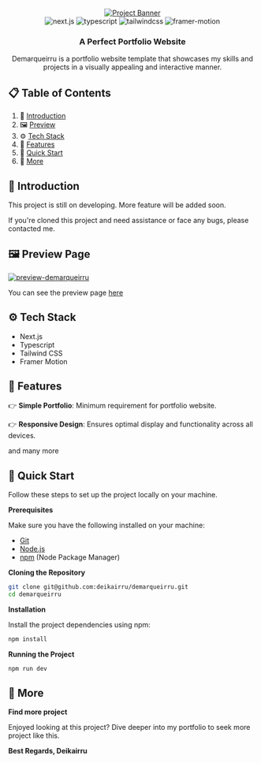 <div align="center">
  <br />
    <a href="https://demarqueirru.vercel.app/" target="_blank">
      <img src="https://i.imgur.com/DAyqa7m.gif" alt="Project Banner">
    </a>
  <br />

  <div>
    <img src="https://img.shields.io/badge/-Next_JS-black?style=for-the-badge&logoColor=white&logo=nextdotjs&color=000000" alt="next.js" />
    <img src="https://img.shields.io/badge/-TypeScript-3178c6?style=for-the-badge&logo=typescript&logoColor=white" alt="typescript"/>
    <img src="https://img.shields.io/badge/-Tailwind_CSS-black?style=for-the-badge&logoColor=white&logo=tailwindcss&color=06B6D4" alt="tailwindcss" />
    <img src="https://img.shields.io/badge/-Framer_Motion-ffca28?style=for-the-badge&logo=framer&logoColor=%23ffffff&color=%237178f6" alt="framer-motion"/>
  </div>

  <h3 align="center">A Perfect Portfolio Website</h3>
    <div align="center">
      Demarqueirru is a portfolio website template that showcases my skills and projects in a visually appealing and interactive manner.
    </div>
</div>

## 📋 <a name="table">Table of Contents</a>

1. 🤖 [Introduction](#introduction)
2. 🖼️ [Preview](#preview)
3. ⚙️ [Tech Stack](#tech-stack)
4. 🔋 [Features](#features)
5. 🤸 [Quick Start](#quick-start)
6. 🚀 [More](#more)

## <a name="introduction">🤖 Introduction</a>

This project is still on developing. More feature will be added soon.

If you're cloned this project and need assistance or face any bugs, please contacted me.

## <a name="preview">🖼️ Preview Page</a>

<a href="https://demarqueirru.vercel.app/" target="_blank">
  <img src="https://i.imgur.com/DAyqa7m.gif" alt="preview-demarqueirru" />
</a>

You can see the preview page [here](https://demarqueirru.vercel.app/)

## <a name="tech-stack">⚙️ Tech Stack</a>

- Next.js
- Typescript
- Tailwind CSS
- Framer Motion

## <a name="features">🔋 Features</a>

👉 **Simple Portfolio**: Minimum requirement for portfolio website.

👉 **Responsive Design**: Ensures optimal display and functionality across all devices.

and many more

## <a name="quick-start">🤸 Quick Start</a>

Follow these steps to set up the project locally on your machine.

**Prerequisites**

Make sure you have the following installed on your machine:

- [Git](https://git-scm.com/)
- [Node.js](https://nodejs.org/en)
- [npm](https://www.npmjs.com/) (Node Package Manager)

**Cloning the Repository**

```bash
git clone git@github.com:deikairru/demarqueirru.git
cd demarqueirru
```

**Installation**

Install the project dependencies using npm:

```bash
npm install
```

**Running the Project**

```bash
npm run dev
```

## <a name="more">🚀 More</a>

**Find more project**

Enjoyed looking at this project? Dive deeper into my portfolio to seek more project like this.

**Best Regards, Deikairru**

#
